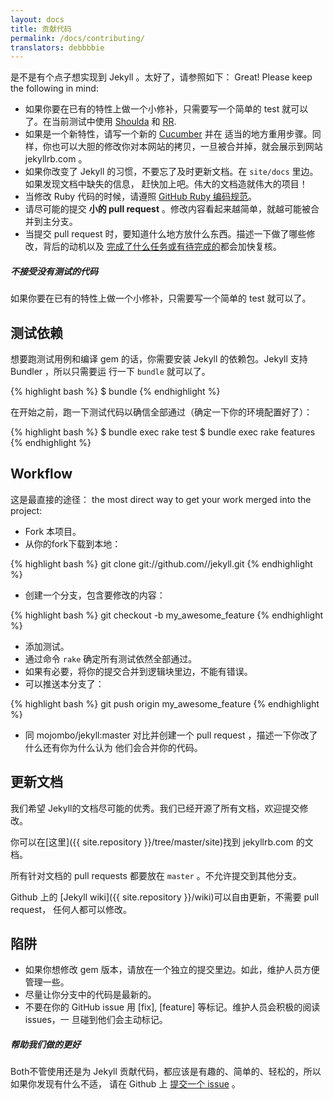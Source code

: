 ```yaml
---
layout: docs
title: 贡献代码
permalink: /docs/contributing/
translators: debbbbie
---
```


是不是有个点子想实现到 Jekyll 。太好了，请参照如下： Great! Please keep the
following in mind:

* 如果你要在已有的特性上做一个小修补，只需要写一个简单的 test 就可以了。在当前测试中使用
  [Shoulda](http://github.com/thoughtbot/shoulda/tree/master) 和
  [RR](http://github.com/btakita/rr/tree/master).
* 如果是一个新特性，请写一个新的 [Cucumber](https://github.com/cucumber/cucumber/) 并在
  适当的地方重用步骤。同样，你也可以大胆的修改你对本网站的拷贝，一旦被合并掉，就会展示到网站 jekyllrb.com 。
* 如果你改变了 Jekyll 的习惯，不要忘了及时更新文档。在 `site/docs` 里边。如果发现文档中缺失的信息，
  赶快加上吧。伟大的文档造就伟大的项目！
* 当修改 Ruby 代码的时候，请遵照 [GitHub Ruby 编码规范](https://github.com/styleguide/ruby)。
* 请尽可能的提交 **小的 pull request** 。修改内容看起来越简单，就越可能被合并到主分支。
* 当提交 pull request 时，要知道什么地方放什么东西。描述一下做了哪些修改，背后的动机以及
  [完成了什么任务或有待完成的](http://git.io/gfm-tasks)都会加快复核。

<div class="note warning">
  <h5>不接受没有测试的代码</h5>
  <p>
    如果你要在已有的特性上做一个小修补，只需要写一个简单的 test 就可以了。
  </p>
</div>

测试依赖
-----------------

想要跑测试用例和编译 gem 的话，你需要安装 Jekyll 的依赖包。Jekyll 支持 Bundler ，所以只需要运
行一下 `bundle` 就可以了。

{% highlight bash %}
$ bundle
{% endhighlight %}

 在开始之前，跑一下测试代码以确信全部通过（确定一下你的环境配置好了）：

{% highlight bash %}
$ bundle exec rake test
$ bundle exec rake features
{% endhighlight %}

Workflow
--------

这是最直接的途径： the most direct way to get your work merged into the project:

* Fork 本项目。
* 从你的fork下载到本地：

{% highlight bash %}
git clone git://github.com/<username>/jekyll.git
{% endhighlight %}

* 创建一个分支，包含要修改的内容：

{% highlight bash %}
git checkout -b my_awesome_feature
{% endhighlight %}


* 添加测试。
* 通过命令 `rake` 确定所有测试依然全部通过。
* 如果有必要，将你的提交合并到逻辑块里边，不能有错误。
* 可以推送本分支了：

{% highlight bash %}
git push origin my_awesome_feature
{% endhighlight %}

* 同 mojombo/jekyll:master 对比并创建一个 pull request ，描述一下你改了什么还有你为什么认为
  他们会合并你的代码。

更新文档
----------------------

我们希望 Jekyll的文档尽可能的优秀。我们已经开源了所有文档，欢迎提交修改。

你可以在[这里]({{ site.repository }}/tree/master/site)找到 jekyllrb.com 的文档。

所有针对文档的 pull requests 都要放在 `master` 。不允许提交到其他分支。

Github 上的 [Jekyll wiki]({{ site.repository }}/wiki)可以自由更新，不需要 pull request，
任何人都可以修改。

陷阱
-------

* 如果你想修改 gem 版本，请放在一个独立的提交里边。如此，维护人员方便管理一些。
* 尽量让你分支中的代码是最新的。
* 不要在你的 GitHub issue 用 [fix], [feature] 等标记。维护人员会积极的阅读 issues，一 旦碰到他们会主动标记。



<div class="note">
  <h5>帮助我们做的更好</h5>
  <p>
    Both不管使用还是为 Jekyll 贡献代码，都应该是有趣的、简单的、轻松的，所以如果你发现有什么不适，
    请在 Github 上 <a href="{{ site.repository }}/issues/new">提交一个 issue</a> 。
  </p>
</div>
